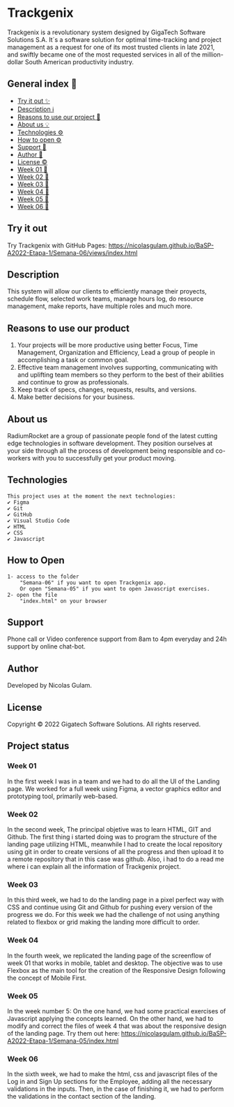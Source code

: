 # Trackgenix 
Trackgenix is a revolutionary system designed by GigaTech Software Solutions S.A. It´s a software solution for optimal 
time-tracking and project management as a request for one of its most trusted clients in late 2021, and swiftly became 
one of the most requested services in all of the million-dollar South American productivity industry.
## General index 📍
  * [Try it out ✨](#try-it-out)
  * [Description ℹ️](#description)
  * [Reasons to use our project 🎇](#reasons-to-use-our-product)
  * [About us 💡](#about-us)
  * [Technologies ⚙](#technologies)
  * [How to open ⚙](#how-to-open)
  * [Support 🔧](#support)
  * [Author 👥](#author)
  * [License ©](#license)
  * [Week 01 📅](#week-01)
  * [Week 02 📅](#week-02)
  * [Week 03 📅](#week-03)
  * [Week 04 📅](#week-04)
  * [Week 05 📅](#week-05)
  * [Week 06 📅](#week-06)
## Try it out
Try Trackgenix with GitHub Pages: https://nicolasgulam.github.io/BaSP-A2022-Etapa-1/Semana-06/views/index.html
## Description
This system will allow our clients to efficiently manage their proyects, schedule flow, selected work teams, manage 
hours log, do resource management, make reports, have multiple roles and much more.
## Reasons to use our product
1) Your projects will be more productive using better Focus, Time Management, Organization and Efficiency, Lead a group 
of people in accomplishing a task or common goal. 
2) Effective team management involves supporting, communicating with and uplifting team members so they perform to the 
best of their abilities and continue to grow as professionals.
3) Keep track of specs, changes, requests, results, and versions.
4) Make better decisions for your business.
## About us
RadiumRocket are a group of passionate people fond of the latest cutting edge technologies in software development. 
They position ourselves at your side through all the process of development being responsible and co-workers with you 
to successfully get your product moving.
## Technologies
```
This project uses at the moment the next technologies:
✔️ Figma
✔️ Git
✔️ GitHub
✔️ Visual Studio Code
✔️ HTML
✔️ CSS
✔️ Javascript
```
## How to Open
```
1- access to the folder 
    "Semana-06" if you want to open Trackgenix app.
    Or open "Semana-05" if you want to open Javascript exercises.
2- open the file 
    "index.html" on your browser
```
## Support
Phone call or Video conference support from 8am to 4pm everyday and 24h support by online chat-bot.
## Author
Developed by Nicolas Gulam.
## License
Copyright © 2022 Gigatech Software Solutions. All rights reserved.
## Project status
### Week 01
In the first week I was in a team and we had to do all the UI of the Landing page. We worked for a full week using 
Figma, a vector graphics editor and prototyping tool, primarily web-based.
### Week 02
In the second week, The principal objetive was to learn HTML, GIT and Github. The first thing i started doing was to 
program the structure of the landing page utilizing HTML, meanwhile I had to create the local repository using git in 
order to create versions of all the progress and then upload it to a remote repository that in this case was github. 
Also, i had to do a read me where i can explain all the information of Trackgenix project.
### Week 03
In this third week, we had to do the landing page in a pixel perfect way with CSS and continue using Git and Github for 
pushing every version of the progress we do. For this week we had the challenge of not using anything related to 
flexbox or grid making the landing more difficult to order.
### Week 04
In the fourth week, we replicated the landing page of the screenflow of week 01 that works in mobile, tablet and 
desktop.
The objective was to use Flexbox as the main tool for the creation of the Responsive Design following the concept of 
Mobile First.
### Week 05
In the week number 5:
On the one hand, we had some practical exercises of Javascript applying the concepts learned.
On the other hand, we had to modify and correct the files of week 4 that was about the responsive design of the landing 
page.
Try them out here: https://nicolasgulam.github.io/BaSP-A2022-Etapa-1/Semana-05/index.html
### Week 06
In the sixth week, we had to make the html, css and javascript files of the Log in and Sign Up sections for the 
Employee, adding all the necessary validations in the inputs. Then, in the case of finishing it, we had to 
perform the validations in the contact section of the landing.
